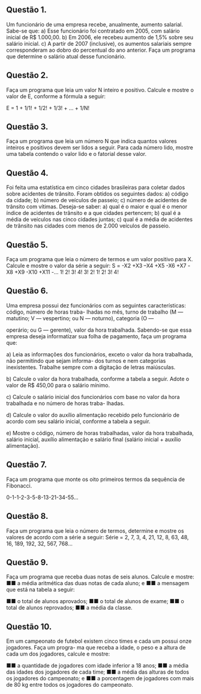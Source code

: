 ## Questão 1.
Um funcionário de uma empresa recebe, anualmente, aumento salarial. Sabe-se que:
a) Esse funcionário foi contratado em 2005, com salário inicial de R$ 1.000,00.
b) Em 2006, ele recebeu aumento de 1,5% sobre seu salário inicial.
c) A partir de 2007 (inclusive), os aumentos salariais sempre corresponderam ao dobro do percentual do ano
anterior.
Faça um programa que determine o salário atual desse funcionário.

## Questão 2.
Faça um programa que leia um valor N inteiro e positivo. Calcule e mostre o valor de E, conforme a
fórmula a seguir:

E = 1 + 1/1! + 1/2! + 1/3! + ... + 1/N!

## Questão 3.
Faça um programa que leia um número N que indica quantos valores inteiros e positivos devem ser
lidos a seguir. Para cada número lido, mostre uma tabela contendo o valor lido e o fatorial desse valor.

## Questão 4.
Foi feita uma estatística em cinco cidades brasileiras para coletar dados sobre acidentes de trânsito.
Foram obtidos os seguintes dados:
a) código da cidade;
b) número de veículos de passeio;
c) número de acidentes de trânsito com vítimas.
Deseja-se saber:
a) qual é o maior e qual é o menor índice de acidentes de trânsito e a que cidades pertencem;
b) qual é a média de veículos nas cinco cidades juntas;
c) qual é a média de acidentes de trânsito nas cidades com menos de 2.000 veículos de passeio.

## Questão 5.
Faça um programa que leia o número de termos e um valor positivo para X. Calcule e mostre o valor
da série a seguir:
S = -X2 +X3 –X4 +X5 -X6 +X7 -X8 +X9 -X10 +X11 -...
1! 2! 3! 4! 3! 2! 1! 2! 3! 4!

## Questão 6.
Uma empresa possui dez funcionários com as seguintes características: código, número de horas traba-
lhadas no mês, turno de trabalho (M — matutino; V — vespertino; ou N — noturno), categoria (O —

operário; ou G — gerente), valor da hora trabalhada. Sabendo-se que essa empresa deseja informatizar
sua folha de pagamento, faça um programa que:

a) Leia as informações dos funcionários, exceto o valor da hora trabalhada, não permitindo que sejam informa-
dos turnos e nem categorias inexistentes. Trabalhe sempre com a digitação de letras maiúsculas.

b) Calcule o valor da hora trabalhada, conforme a tabela a seguir. Adote o valor de R$ 450,00 para o salário
mínimo.

c) Calcule o salário inicial dos funcionários com base no valor da hora trabalhada e no número de horas traba-
lhadas.

d) Calcule o valor do auxílio alimentação recebido pelo funcionário de acordo com seu salário inicial, conforme
a tabela a seguir.

e) Mostre o código, número de horas trabalhadas, valor da hora trabalhada, salário inicial, auxílio alimentação
e salário final (salário inicial + auxílio alimentação).


## Questão 7.
Faça um programa que monte os oito primeiros termos da sequência de Fibonacci.

0-1-1-2-3-5-8-13-21-34-55...

## Questão 8.
Faça um programa que leia o número de termos, determine e mostre os valores de acordo com a série
a seguir:
Série = 2, 7, 3, 4, 21, 12, 8, 63, 48, 16, 189, 192, 32, 567, 768...

## Questão 9.
Faça um programa que receba duas notas de seis alunos. Calcule e mostre:
■■ a média aritmética das duas notas de cada aluno; e
■■ a mensagem que está na tabela a seguir:

■■ o total de alunos aprovados;
■■ o total de alunos de exame;
■■ o total de alunos reprovados;
■■ a média da classe.

## Questão 10.
Em um campeonato de futebol existem cinco times e cada um possui onze jogadores. Faça um progra-
ma que receba a idade, o peso e a altura de cada um dos jogadores, calcule e mostre:

■■ a quantidade de jogadores com idade inferior a 18 anos;
■■ a média das idades dos jogadores de cada time;
■■ a média das alturas de todos os jogadores do campeonato; e
■■ a porcentagem de jogadores com mais de 80 kg entre todos os jogadores do campeonato.
